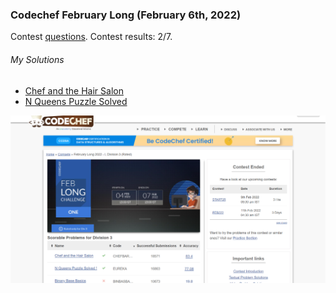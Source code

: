 ### Codechef February Long (February 6th, 2022)
Contest [questions](https://www.codechef.com/FEB221C?order=desc&sortBy=successful_submissions 'Link to Contest Questions').
Contest results: 2/7.

###### My Solutions
* [Chef and the Hair Salon](https://github.com/ez2rok/coding-contests/blob/main/week4/contests/codechef_february_long/chef_and_the_hair_salon.py)
* [N Queens Puzzle Solved](https://github.com/ez2rok/coding-contests/blob/main/week4/contests/codechef_february_long/n_queens_puzzle_solved.py)

<img src="codechef_february_long.png" alt="Screenshot of my contest results." width="800"/> 
